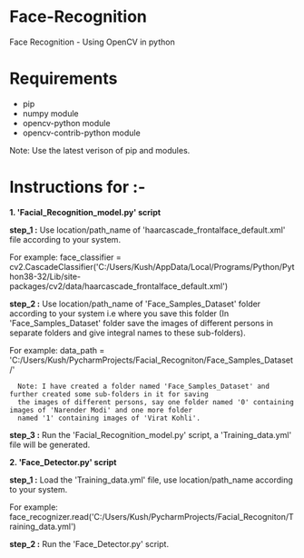 # Face-Recognition
Face Recognition - Using OpenCV in python
# Requirements
* pip 
* numpy module
* opencv-python module
* opencv-contrib-python module

Note: Use the latest verison of pip and modules.

# Instructions for :-
**1. 'Facial_Recognition_model.py' script**

**step_1 :** Use location/path_name of 'haarcascade_frontalface_default.xml' file according to your system. 

For example: face_classifier = cv2.CascadeClassifier('C:/Users/Kush/AppData/Local/Programs/Python/Python38-32/Lib/site-packages/cv2/data/haarcascade_frontalface_default.xml')  

**step_2 :** Use location/path_name of 'Face_Samples_Dataset' folder according to your system i.e where you save this folder (In 'Face_Samples_Dataset' folder save the images of different persons in separate folders and give integral names to these sub-folders).

For example: data_path = 'C:/Users/Kush/PycharmProjects/Facial_Recogniton/Face_Samples_Dataset/'
   	    
      Note: I have created a folder named 'Face_Samples_Dataset' and further created some sub-folders in it for saving 
      the images of different persons, say one folder named '0' containing images of 'Narender Modi' and one more folder 
      named '1' containing images of 'Virat Kohli'.
            
**step_3 :** Run the 'Facial_Recognition_model.py' script, a 'Training_data.yml' file will be generated.

**2. 'Face_Detector.py' script**

**step_1 :** Load the 'Training_data.yml' file, use location/path_name according to your system.

For example: face_recognizer.read('C:/Users/Kush/PycharmProjects/Facial_Recogniton/Training_data.yml')

**step_2 :** Run the 'Face_Detector.py' script.  	
